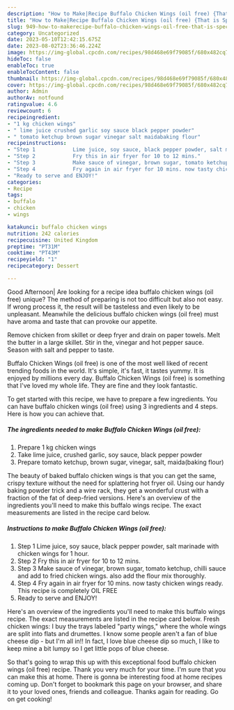```yaml
---
description: "How to Make|Recipe Buffalo Chicken Wings (oil free) {That is Special"
title: "How to Make|Recipe Buffalo Chicken Wings (oil free) {That is Special"
slug: 949-how-to-makerecipe-buffalo-chicken-wings-oil-free-that-is-special
category: Uncategorized
date: 2023-05-10T12:42:15.675Z
date: 2023-08-02T23:36:46.224Z
image: https://img-global.cpcdn.com/recipes/98d468e69f79085f/680x482cq70/buffalo-chicken-wings-oil-free-recipe-main-photo.jpg
hideToc: false
enableToc: true
enableTocContent: false
thumbnail: https://img-global.cpcdn.com/recipes/98d468e69f79085f/680x482cq70/buffalo-chicken-wings-oil-free-recipe-main-photo.jpg
cover: https://img-global.cpcdn.com/recipes/98d468e69f79085f/680x482cq70/buffalo-chicken-wings-oil-free-recipe-main-photo.jpg
author: Admin
authorAv: notfound
ratingvalue: 4.6
reviewcount: 6
recipeingredient:
- "1 kg chicken wings"
- " lime juice crushed garlic soy sauce black pepper powder"
- " tomato ketchup brown sugar vinegar salt maidabaking flour"
recipeinstructions:
- "Step 1            Lime juice, soy sauce, black pepper powder, salt marinade with chicken wings for 1 hour."
- "Step 2            Fry this in air fryer for 10 to 12 mins."
- "Step 3            Make sauce of vinegar, brown sugar, tomato ketchup, chilli sauce and add to fried chicken wings. also add the flour mix thoroughly."
- "Step 4            Fry again in air fryer for 10 mins. now tasty chicken wings ready. This recipe is completely OIL FREE"
- "Ready to serve and ENJOY!"
categories:
- Recipe
tags:
- buffalo
- chicken
- wings

katakunci: buffalo chicken wings 
nutrition: 242 calories
recipecuisine: United Kingdom
preptime: "PT31M"
cooktime: "PT43M"
recipeyield: "1"
recipecategory: Dessert

---
```



Good Afternoon| Are looking for a recipe idea buffalo chicken wings (oil free) unique? The method of preparing is not too difficult but also not easy. If wrong process it, the result will be tasteless and even likely to be unpleasant. Meanwhile the delicious buffalo chicken wings (oil free) must have aroma and taste that can provoke our appetite.





Remove chicken from skillet or deep fryer and drain on paper towels. Melt the butter in a large skillet. Stir in the, vinegar and hot pepper sauce. Season with salt and pepper to taste.

Buffalo Chicken Wings (oil free) is one of the most well liked of recent trending foods in the world. It's simple, it's fast, it tastes yummy. It is enjoyed by millions every day. Buffalo Chicken Wings (oil free) is something that I've loved my whole life. They are fine and they look fantastic.


To get started with this recipe, we have to prepare a few ingredients. You can have buffalo chicken wings (oil free) using 3 ingredients and 4 steps. Here is how you can achieve that.

<!--inarticleads1-->

##### The ingredients needed to make Buffalo Chicken Wings (oil free):

1. Prepare 1 kg chicken wings
1. Take  lime juice, crushed garlic, soy sauce, black pepper powder
1. Prepare  tomato ketchup, brown sugar, vinegar, salt, maida(baking flour)


The beauty of baked buffalo chicken wings is that you can get the same, crispy texture without the need for splattering hot fryer oil. Using our handy baking powder trick and a wire rack, they get a wonderful crust with a fraction of the fat of deep-fried versions. Here&#39;s an overview of the ingredients you&#39;ll need to make this buffalo wings recipe. The exact measurements are listed in the recipe card below. 

<!--inarticleads2-->

##### Instructions to make Buffalo Chicken Wings (oil free):

1. Step 1            Lime juice, soy sauce, black pepper powder, salt marinade with chicken wings for 1 hour.
1. Step 2            Fry this in air fryer for 10 to 12 mins.
1. Step 3            Make sauce of vinegar, brown sugar, tomato ketchup, chilli sauce and add to fried chicken wings. also add the flour mix thoroughly.
1. Step 4            Fry again in air fryer for 10 mins. now tasty chicken wings ready. This recipe is completely OIL FREE
1. Ready to serve and ENJOY!

Here&#39;s an overview of the ingredients you&#39;ll need to make this buffalo wings recipe. The exact measurements are listed in the recipe card below. Fresh chicken wings: I buy the trays labeled &#34;party wings,&#34; where the whole wings are split into flats and drumettes. I know some people aren&#39;t a fan of blue cheese dip - but I&#39;m all in!! In fact, I love blue cheese dip so much, I like to keep mine a bit lumpy so I get little pops of blue cheese. 

So that's going to wrap this up with this exceptional food buffalo chicken wings (oil free) recipe. Thank you very much for your time. I'm sure that you can make this at home. There is gonna be interesting food at home recipes coming up. Don't forget to bookmark this page on your browser, and share it to your loved ones, friends and colleague. Thanks again for reading. Go on get cooking!

